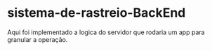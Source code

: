 # sistema-de-rastreio-BackEnd
Aqui foi implementado a logica do servidor que rodaria um app para granular a operação. 
